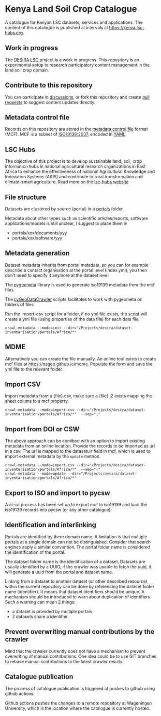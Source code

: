 # Kenya Land Soil Crop Catalogue

A catalogue for Kenyan LSC datasets, services and applications. The content of this catalogue is published at intervals at https://kenya.lsc-hubs.org.

## Work in progress
The [DESIRA LSC](https://lsc-hubs.org/) project is a work in progress. This repository is an experimental setup to research participatory content management in the land soil crop domain.

## Contribute to this repository

You can participate in [discussions](https://github.com/lsc-hubs/kenya-catalogue/discussions), or fork this repository and create [pull requests](https://docs.github.com/en/pull-requests/collaborating-with-pull-requests/proposing-changes-to-your-work-with-pull-requests/about-pull-requests) to suggest content updates directly.

## Metadata control file
Records on this repository are stored in the [metadata control file](https://geopython.github.io/pygeometa/reference/mcf/) format (MCF). MCF is a subset of [ISO19139:2007](https://www.iso.org/standard/32557.html), encoded in [YAML](https://www.yaml.io/spec/). 

## LSC Hubs
The objective of this project is to develop sustainable land, soil, crop information hubs in national agricultural research organizations in East Africa to enhance the effectiveness of national Agricultural Knowledge and Innovation Systems (AKIS) and contribute to rural transformation and climate-smart agriculture. Read more on the [lsc-hubs website](https://lsc-hubs.org)

## File structure

Datasets are clustered by source (portal) in a [portals](portals) folder.

Metadata about other types such as scientific articles/reports, software applications/models is still unclear, I suggest to place them in 

- portals/xxx/documents/yyy
- portals/xxx/software/yyy

## Metadata generation

Dataset metadata inherits from portal metadata, so you can for example describe a contact organisation at the portal level (index.yml), you then don't need to specify it anymore at the dataset level

The [pygeometa](https://github.com/geopython/pygeometa) library is used to generate iso19139 metadata from the mcf files.

The [pyGeoDataCrawler](https://www.piwheels.org/project/geodatacrawler/) scripts facilitates to work with pygeometa on folders of files

Run the import-csv script for a folder, if no yml file exists, the script will create a yml file (using properties of the data file) for each data file.

```
crawl-metadata --mode=init --dir="/Projects/desira/dataset-inventarisation/portals/Africa/*"
```

## MDME

Alternatively you can create the file manually. An online tool exists to create mcf files at https://osgeo.github.io/mdme. Populate the form and save the yml file to the relevant folder.

## Import CSV

Import metadata from a {file}.csv, make sure a {file}.j2 exists mapping the sheet colums to a mcf property.

```
crawl-metadata --mode=import-csv --dir="/Projects/desira/dataset-inventarisation/portals/Africa/*"  --sep=";"

```

## Import from DOI or CSW

The above approach can be comibed with an option to import existing metadata from an online location. Provide the records to be imported as url in a csv. The url is mapped to the datasetuir field in mcf, which is used to import external metadata by the `update` method.

```
crawl-metadata --mode=import-csv --dir="/Projects/desira/dataset-inventarisation/portals/Africa/*"  --sep=";"
crawl-metadata --mode=update --dir="/Projects/desira/dataset-inventarisation/portals/Africa/*" 

```
## Export to ISO and import to pycsw

A ci-cd process has been set up to export mcf to iso19139 and load the iso19139 records into pycsw (or any other catalogue).

## Identification and interlinking

Portals are identified by there domain name. A limitation is that multiple portals at a single domain can not be distinguished. Consider that search engines apply a similar convention. The portal folder name is considered the identification of the portal.

The dataset folder name is the identification of a dataset.
Datasets are usually identified by a UUID, if the crawler was unable to fetch the uuid, it will generate a uuid from the portal and dataset name. 

Linking from a dataset to another dataset (or other described resource) within the current repository can be done by referencing the dataset folder name (identifier). It means that dataset identifiers should be unique. A mechanism should be introduced to warn about duplication of identifiers. Such a warning can mean 2 things:

- a dataset is provided by multiple portals
- 2 datasets share a identifier

## Prevent overwriting manual contributions by the crawler

Mind that the crwaler currently does not have a mechanism to prevent overwriting of manual contributions. 
One idea could be to use GIT branches to rebase manual contributions to the latest crawler results.

## Catalogue publication

The process of catalogue publication is triggered at pushes to github using github actions.

Github actions pushes the changes to a remote repository at Wageningen University, which is the location where the catalogue is currently hosted. 

